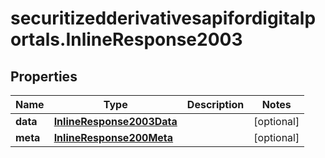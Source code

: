 # securitizedderivativesapifordigitalportals.InlineResponse2003

## Properties

Name | Type | Description | Notes
------------ | ------------- | ------------- | -------------
**data** | [**InlineResponse2003Data**](InlineResponse2003Data.md) |  | [optional] 
**meta** | [**InlineResponse200Meta**](InlineResponse200Meta.md) |  | [optional] 


